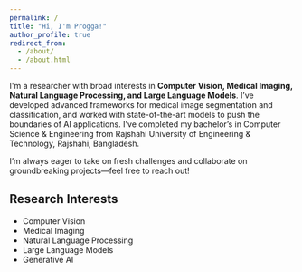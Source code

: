 ```yaml
---
permalink: /
title: "Hi, I'm Progga!"
author_profile: true
redirect_from: 
  - /about/
  - /about.html
---
```

I'm a researcher with broad interests in **Computer Vision, Medical Imaging, Natural Language Processing, and Large Language Models**. I’ve developed advanced frameworks for medical image segmentation and classification, and worked with state-of-the-art models to push the boundaries of AI applications. I've completed my bachelor’s in Computer Science & Engineering from Rajshahi University of Engineering & Technology, Rajshahi, Bangladesh. 

I’m always eager to take on fresh challenges and collaborate on groundbreaking projects—feel free to reach out!

## Research Interests
- Computer Vision
- Medical Imaging
- Natural Language Processing
- Large Language Models
- Generative AI
